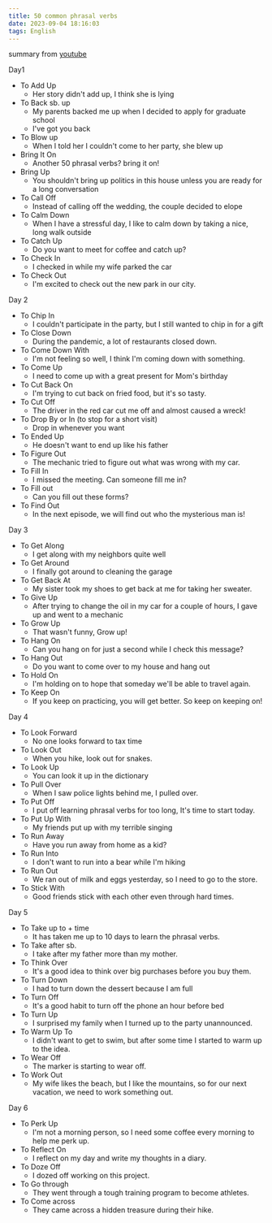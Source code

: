 ```yaml
---
title: 50 common phrasal verbs
date: 2023-09-04 18:16:03
tags: English
---
```



summary from [youtube](https://www.youtube.com/watch?v=nIlnxm8m2ec)
<!-- more -->

Day1
* To Add Up
	* Her story didn't add up, I think she is lying
* To Back sb. up
	* My parents backed me up when I decided to apply for graduate school
	* I've got you back
* To Blow up
	* When I told her I couldn't come to her party, she blew up
* Bring It On
	* Another 50 phrasal verbs? bring it on!
* Bring Up
	* You shouldn't bring up politics in this house unless you are ready for a long conversation
* To Call Off
	* Instead of calling off the wedding, the couple decided to elope
* To Calm Down
	* When I have a stressful day, I like to calm down by taking a nice, long walk outside
* To Catch Up
	* Do you want to meet for coffee and catch up?
* To Check In
	* I checked in while my wife parked the car
* To Check Out
	* I'm excited to check out the new park in our city.

Day 2
* To Chip In
	* I couldn't participate in the party, but I still wanted to chip in for a gift
* To Close Down
	* During the pandemic, a lot of restaurants closed down.
* To Come Down With
	* I'm not feeling so well, I think I'm coming down with something.
* To Come Up
	* I need to come up with a great present for Mom's birthday
* To Cut Back On
	* I'm trying to cut back on fried food, but it's so tasty.
* To Cut Off
	* The driver in the red car cut me off and almost caused a wreck!
* To Drop By or In (to stop for a short visit)
	* Drop in whenever you want 
* To Ended Up
	* He doesn't want to end up like his father
* To Figure Out
	* The mechanic tried to figure out what was wrong with my car.
* To Fill In
	* I missed the meeting. Can someone fill me in?
* To Fill out
	* Can you fill out these forms?
* To Find Out
	* In the next episode, we will find out who the mysterious man is!

Day 3
* To Get Along
	* I get along with my neighbors quite well
* To Get Around
	* I finally got around to cleaning the garage
* To Get Back At
	* My sister took my shoes to get back at me for taking her sweater.
* To Give Up
	* After trying to change the oil in my car for a couple of hours, I gave up and went to a mechanic
* To Grow Up
	* That wasn't funny, Grow up!
* To Hang On
	* Can you hang on for just a second while I check this message?
* To Hang Out
	* Do you want to come over to my house and hang out
* To Hold On
	* I'm holding on to hope that someday we'll be able to travel again.
* To Keep On
	* If you keep on practicing, you will get better. So keep on keeping on!
 
Day 4
* To Look Forward
	* No one looks forward to tax time
* To Look Out
	* When you hike, look out for snakes.
* To Look Up
	* You can look it up in the dictionary
* To Pull Over
	* When I saw police lights behind me, I pulled over.
* To Put Off
	* I put off learning phrasal verbs for too long, It's time to start today.
* To Put Up With
	* My friends put up with my terrible singing
* To Run Away
	* Have you run away from home as a kid?
* To Run Into
	* I don't want to run into a bear while I'm hiking
* To Run Out
	* We ran out of milk and eggs yesterday, so I need to go to the store.
* To Stick With
	* Good friends stick with each other even through hard times.

Day 5
* To Take up to + time
	* It has taken me up to 10 days to learn the phrasal verbs.
* To Take after sb.
	* I take after my father more than my mother.
* To Think Over
	* It's a good idea to think over big purchases before you buy them.
* To Turn Down
	* I had to turn down the dessert because I am full
* To Turn Off
	* It's a good habit to turn off the phone an hour before bed
* To Turn Up
	* I surprised my family when I turned up to the party unannounced.
* To Warm Up To
	* I didn't want to get to swim, but after some time I started to warm up to the idea.
* To Wear Off
	* The marker is starting to wear off.
* To Work Out
	* My wife likes the beach, but I like the mountains, so for our next vacation, we need to work something out.

Day 6
* To Perk Up
	* I'm not a morning person, so I need some coffee every morning to help me perk up.
* To Reflect On
	* I reflect on my day and write my thoughts in a diary.
* To Doze Off
	* I dozed off working on this project.
* To Go through
	* They went through a tough training program to become athletes.
* To Come across
	* They came across a hidden treasure during their hike.